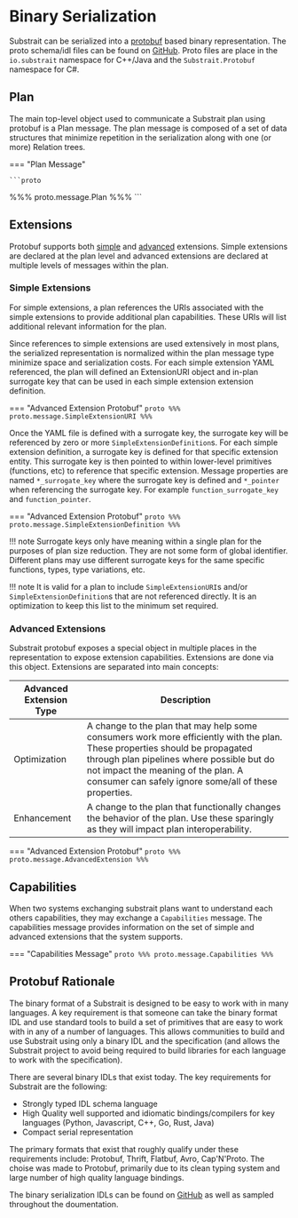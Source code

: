 # Binary Serialization

Substrait can be serialized into a [protobuf](https://developers.google.com/protocol-buffers) based binary representation. The proto schema/idl files can be found on [GitHub](https://github.com/substrait-io/substrait/tree/main/binary). Proto files are place in the `io.substrait` namespace for C++/Java and the `Substrait.Protobuf` namespace for C#. 


## Plan

The main top-level object used to communicate a Substrait plan using protobuf is a Plan message. The plan message is composed of a set of data structures that minimize repetition in the serialization along with one (or more) Relation trees. 

=== "Plan Message"

    ```proto
%%% proto.message.Plan %%%
    ```

## Extensions
Protobuf supports both [simple](/extensions/#simple-extensions) and [advanced](/extensions/#advanced-extensions) extensions. Simple extensions are declared at the plan level and advanced extensions are declared at multiple levels of messages within the plan.

### Simple Extensions

For simple extensions, a plan references the URIs associated with the simple extensions to provide additional plan capabilities. These URIs will list additional relevant information for the plan. 

Since references to simple extensions are used extensively in most plans, the serialized representation is normalized within the plan message type minimize space and serialization costs. For each simple extension YAML referenced, the plan will defined an ExtensionURI object and in-plan surrogate key that can be used in each simple extension extension definition. 

=== "Advanced Extension Protobuf"
    ```proto
%%% proto.message.SimpleExtensionURI %%%
    ```

Once the YAML file is defined with a surrogate key, the surrogate key will be referenced by zero or more `SimpleExtensionDefinition`s. For each simple extension definition, a surrogate key is defined for that specific extension entity. This surrogate key is then pointed to within lower-level primitives (functions, etc) to reference that specific extension. Message properties are named `*_surrogate_key` where the surrogate key is defined and `*_pointer` when referencing the surrogate key. For example `function_surrogate_key` and `function_pointer`.

=== "Advanced Extension Protobuf"
    ```proto
%%% proto.message.SimpleExtensionDefinition %%%
    ```

!!! note
  Surrogate keys only have meaning within a single plan for the purposes of plan size reduction. They are not some form of global identifier. Different plans may use different surrogate keys for the same specific functions, types, type variations, etc.

!!! note
  It is valid for a plan to include `SimpleExtensionURI`s and/or `SimpleExtensionDefinition`s that are not referenced directly. It is an optimization to keep this list to the minimum set required.



### Advanced Extensions

Substrait protobuf exposes a special object in multiple places in the representation to expose extension capabilities. Extensions are done via this object. Extensions are separated into main concepts: 

| Advanced Extension Type | Description                                                  |
| ----------------------- | ------------------------------------------------------------ |
| Optimization            | A change to the plan that may help some consumers work more efficiently with the plan. These properties should be propagated through plan pipelines where possible but do not impact the meaning of the plan. A consumer can safely ignore some/all of these properties. |
| Enhancement             | A change to the plan that functionally changes the behavior of the plan. Use these sparingly as they will impact plan interoperability. |

=== "Advanced Extension Protobuf"
    ```proto
%%% proto.message.AdvancedExtension %%%
    ```

## Capabilities

When two systems exchanging substrait plans want to understand each others capabilities, they may exchange a `Capabilities` message. The capabilities message provides information on the set of simple and advanced extensions that the system supports.

=== "Capabilities Message"
    ```proto
%%% proto.message.Capabilities %%%
    ```

## Protobuf Rationale

The binary format of a Substrait is designed to be easy to work with in many languages. A key requirement is that someone can take the binary format IDL and use standard tools to build a set of primitives that are easy to work with in any of a number of languages. This allows communities to build and use Substrait using only a binary IDL and the specification (and allows the Substrait project to avoid being required to build libraries for each language to work with the specification). 

There are several binary IDLs that exist today. The key requirements for Substrait are the following:

* Strongly typed IDL schema language
* High Quality well supported and idiomatic bindings/compilers for key languages (Python, Javascript, C++, Go, Rust, Java)
* Compact serial representation

The primary formats that exist that roughly qualify under these requirements include: Protobuf, Thrift, Flatbuf, Avro, Cap'N'Proto. The choise was made to Protobuf, primarily due to its clean typing system and large number of high quality language bindings. 

The binary serialization IDLs can be found on [GitHub](https://github.com/substrait-io/substrait/tree/main/binary) as well as sampled throughout the doumentation.





